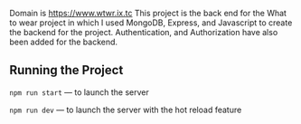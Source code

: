 Domain is https://www.wtwr.ix.tc
This project is the back end for the What to wear project in which I used MongoDB, Express, and Javascript to create the backend for the project.  Authentication, and Authorization have also been added for the backend.
## Running the Project
`npm run start` — to launch the server 

`npm run dev` — to launch the server with the hot reload feature

